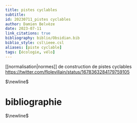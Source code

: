 ```yaml
---
title: pistes cyclables
subtitle:
id: 20230711_pistes cyclables
author: Damien Belvèze
date: 2023-07-11
link_citations: true
bibliography: biblio/Obsidian.bib
biblio_style: csl\ieee.csl
aliases: [piste cyclable]
tags: [écologie, vélo]
---
```

[[normalisation|normes]] de construction de pistes cyclables
https://twitter.com/flolevillain/status/1678363284179759105


$\newline$
# bibliographie
$\newline$






